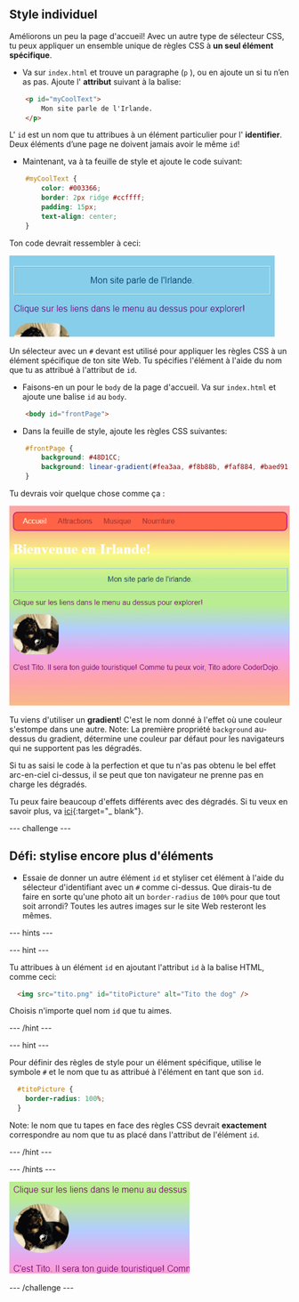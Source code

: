 ## Style individuel

Améliorons un peu la page d'accueil! Avec un autre type de sélecteur CSS, tu peux appliquer un ensemble unique de règles CSS à **un seul élément spécifique**.

+ Va sur `index.html` et trouve un paragraphe (`p` ), ou en ajoute un si tu n’en as pas. Ajoute l' **attribut** suivant à la balise:

```html
    <p id="myCoolText">
        Mon site parle de l'Irlande.
    </p> 
```

L' `id` est un nom que tu attribues à un élément particulier pour l' **identifier**. Deux éléments d’une page ne doivent jamais avoir le même `id`!

+ Maintenant, va à ta feuille de style et ajoute le code suivant:

```css
    #myCoolText {
        color: #003366;
        border: 2px ridge #ccffff;
        padding: 15px;
        text-align: center;
    }
```

Ton code devrait ressembler à ceci:

![Texte avec une couleur différente et une bordure autour](images/paragraphIdStyle.png)

Un sélecteur avec un `#` devant est utilisé pour appliquer les règles CSS à un élément spécifique de ton site Web. Tu spécifies l'élément à l'aide du nom que tu as attribué à l'attribut de `id`.

+ Faisons-en un pour le `body` de la page d'accueil. Va sur `index.html` et ajoute une balise `id` au `body`.

```html
    <body id="frontPage">
```

+ Dans la feuille de style, ajoute les règles CSS suivantes:

```css
    #frontPage {
        background: #48D1CC;
        background: linear-gradient(#fea3aa, #f8b88b, #faf884, #baed91, #baed91, #b2cefe, #f2a2e8, #fea3aa);
    }
```

Tu devrais voir quelque chose comme ça :

![Fond dégradé arc-en-ciel](images/frontPageIdStyles.png)

Tu viens d'utiliser un **gradient**! C'est le nom donné à l'effet où une couleur s'estompe dans une autre. Note: La première propriété `background` au-dessus du gradient, détermine une couleur par défaut pour les navigateurs qui ne supportent pas les dégradés.

Si tu as saisi le code à la perfection et que tu n'as pas obtenu le bel effet arc-en-ciel ci-dessus, il se peut que ton navigateur ne prenne pas en charge les dégradés.

Tu peux faire beaucoup d'effets différents avec des dégradés. Si tu veux en savoir plus, va [ici](http://dojo.soy/html2-css-gradients){:target="_ blank"}.

\--- challenge \---

## Défi: stylise encore plus d'éléments

+ Essaie de donner un autre élément `id` et styliser cet élément à l'aide du sélecteur d'identifiant avec un `#` comme ci-dessus. Que dirais-tu de faire en sorte qu'une photo ait un `border-radius` de `100%` pour que tout soit arrondi? Toutes les autres images sur le site Web resteront les mêmes. 

\--- hints \---

\--- hint \---

Tu attribues à un élément `id` en ajoutant l'attribut `id` à la balise HTML, comme ceci:

```html
  <img src="tito.png" id="titoPicture" alt="Tito the dog" />        
```

Choisis n'importe quel nom `id` que tu aimes.

\--- /hint \---

\--- hint \---

Pour définir des règles de style pour un élément spécifique, utilise le symbole `#` et le nom que tu as attribué à l'élément en tant que son `id`.

```css
  #titoPicture {
    border-radius: 100%;
  }
```

Note: le nom que tu tapes en face des règles CSS devrait **exactement** correspondre au nom que tu as placé dans l'attribut de l'élément `id`.

\--- /hint \---

\--- /hints \---

![Une image ronde de Tito avec une bordure blanche](images/titoPictureIdStyle.png)

\--- /challenge \---